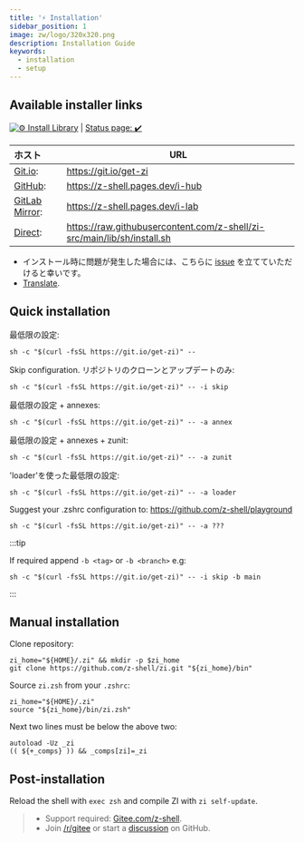 ```yaml
---
title: '⚡️ Installation'
sidebar_position: 1
image: zw/logo/320x320.png
description: Installation Guide
keywords:
  - installation
  - setup
---
```


## Available installer links

[![⚙️ Install Library][1]][2] | [Status page: :heavy_check_mark:](https://digitalclouds.dev/status)

| ホスト                 | URL                                                                       |
|:------------------- | ------------------------------------------------------------------------- |
| [Git.io][3]:        | <https://git.io/get-zi>                                                   |
| [GitHub][4]:        | <https://z-shell.pages.dev/i-hub>                                         |
| [GitLab Mirror][5]: | <https://z-shell.pages.dev/i-lab>                                         |
| [Direct][6]:        | <https://raw.githubusercontent.com/z-shell/zi-src/main/lib/sh/install.sh> |

- インストール時に問題が発生した場合には、こちらに [issue][7] を立てていただけると幸いです。
- [Translate](https://crowdin.digitalclouds.dev/z-shell).

## Quick installation

最低限の設定:

```shell
sh -c "$(curl -fsSL https://git.io/get-zi)" --
```

Skip configuration. リポジトリのクローンとアップデートのみ:

```shell
sh -c "$(curl -fsSL https://git.io/get-zi)" -- -i skip
```

最低限の設定 + annexes:

```shell
sh -c "$(curl -fsSL https://git.io/get-zi)" -- -a annex
```

最低限の設定 + annexes + zunit:

```shell
sh -c "$(curl -fsSL https://git.io/get-zi)" -- -a zunit
```

'loader'を使った最低限の設定:

```shell
sh -c "$(curl -fsSL https://git.io/get-zi)" -- -a loader
```

Suggest your .zshrc configuration to: <https://github.com/z-shell/playground>

```shell
sh -c "$(curl -fsSL https://git.io/get-zi)" -- -a ???
```

:::tip

If required append `-b <tag>` or `-b <branch>` e.g:

```shell
sh -c "$(curl -fsSL https://git.io/get-zi)" -- -i skip -b main
```

:::

## Manual installation

Clone repository:

```shell
zi_home="${HOME}/.zi" && mkdir -p $zi_home
git clone https://github.com/z-shell/zi.git "${zi_home}/bin"
```

Source `zi.zsh` from your `.zshrc`:

```shell
zi_home="${HOME}/.zi"
source "${zi_home}/bin/zi.zsh"
```

Next two lines must be below the above two:

```shell
autoload -Uz _zi
(( ${+_comps} )) && _comps[zi]=_zi
```

## Post-installation

Reload the shell with `exec zsh` and compile ZI with `zi self-update`.

> - Support required: [Gitee.com/z-shell](https://gitee.com/z-shell).
> - Join [/r/gitee](https://www.reddit.com/r/gitee/) or start a [discussion](https://github.com/z-shell/zi/discussions/new) on GitHub.

[1]: https://github.com/z-shell/zi-src/actions/workflows/check-sh.yml/badge.svg?branch=main
[2]: https://github.com/z-shell/zi-src/actions/workflows/check-sh.yml
[3]: https://git.io/get-zi
[4]: https://z.digitalclouds.dev/i-hub
[5]: https://z.digitalclouds.dev/i-lab
[6]: https://raw.githubusercontent.com/z-shell/zi-src/main/lib/sh/install.sh
[7]: https://github.com/z-shell/zi/issues/new/choose
